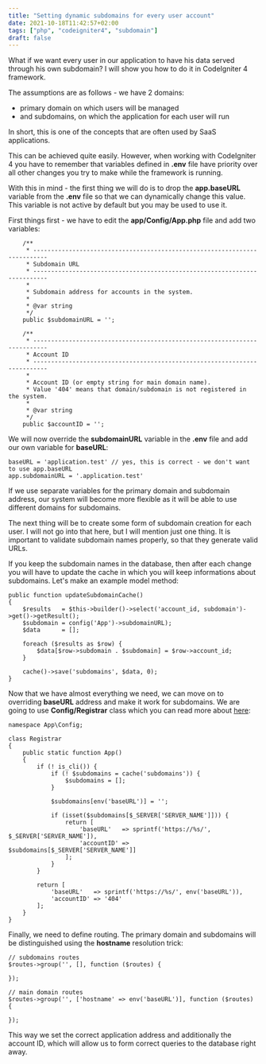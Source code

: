```yaml
---
title: "Setting dynamic subdomains for every user account"
date: 2021-10-18T11:42:57+02:00
tags: ["php", "codeigniter4", "subdomain"]
draft: false
---
```


What if we want every user in our application to have his data served through his own subdomain? I will show you how to do it in CodeIgniter 4 framework.

<!--more-->

The assumptions are as follows - we have 2 domains:
* primary domain on which users will be managed 
* and subdomains, on which the application for each user will run

In short, this is one of the concepts that are often used by SaaS applications.

This can be achieved quite easily. However, when working with CodeIgniter 4 you have to remember that variables defined in **.env** file have priority over all other changes you try to make while the framework is running.

With this in mind - the first thing we will do is to drop the **app.baseURL** variable from the **.env** file so that we can dynamically change this value. This variable is not active by default but you may be used to use it.

First things first - we have to edit the **app/Config/App.php** file and add two variables:

```
    /**
     * --------------------------------------------------------------------------
     * Subdomain URL
     * --------------------------------------------------------------------------
     *
     * Subdomain address for accounts in the system.
     *
     * @var string
     */
    public $subdomainURL = '';

    /**
     * --------------------------------------------------------------------------
     * Account ID
     * --------------------------------------------------------------------------
     *
     * Account ID (or empty string for main domain name).
     * Value '404' means that domain/subdomain is not registered in the system.
     *
     * @var string
     */
    public $accountID = '';
```

We will now override the **subdomainURL** variable in the **.env** file and add our own variable for **baseURL**:

```
baseURL = 'application.test' // yes, this is correct - we don't want to use app.baseURL
app.subdomainURL = '.application.test'
```

If we use separate variables for the primary domain and subdomain address, our system will become more flexible as it will be able to use different domains for subdomains.

The next thing will be to create some form of subdomain creation for each user. I will not go into that here, but I will mention just one thing. It is important to validate subdomain names properly, so that they generate valid URLs.

If you keep the subdomain names in the database, then after each change you will have to update the cache in which you will keep informations about subdomains. Let's make an example model method:

```
public function updateSubdomainCache()
{
    $results   = $this->builder()->select('account_id, subdomain')->get()->getResult();
    $subdomain = config('App')->subdomainURL);
    $data      = [];
    
    foreach ($results as $row) {
        $data[$row->subdomain . $subdomain] = $row->account_id;
    }

    cache()->save('subdomains', $data, 0);
}
```

Now that we have almost everything we need, we can move on to overriding **baseURL** address and make it work for subdomains. We are going to use **Config/Registrar** class which you can read more about [here](https://codeigniter4.github.io/userguide/general/configuration.html?#registrars):

```
namespace App\Config;

class Registrar
{
    public static function App()
    {
        if (! is_cli()) {
            if (! $subdomains = cache('subdomains')) {
                $subdomains = [];
            }

            $subdomains[env('baseURL')] = '';

            if (isset($subdomains[$_SERVER['SERVER_NAME']])) {
                return [
                    'baseURL'   => sprintf('https://%s/', $_SERVER['SERVER_NAME']),
                    'accountID' => $subdomains[$_SERVER['SERVER_NAME']]
                ];
            }
        }

        return [
            'baseURL'   => sprintf('https://%s/', env('baseURL')),
            'accountID' => '404'
        ];
    }
}

```

Finally, we need to define routing. The primary domain and subdomains will be distinguished using the **hostname** resolution trick:

```
// subdomains routes
$routes->group('', [], function ($routes) {
    
});

// main domain routes
$routes->group('', ['hostname' => env('baseURL')], function ($routes) {
    
});
```

This way we set the correct application address and additionally the account ID, which will allow us to form correct queries to the database right away.